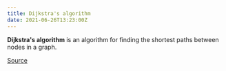 ```yaml
---
title: Dijkstra's algorithm
date: 2021-06-26T13:23:00Z
---
```


**Dijkstra's algorithm** is an algorithm for finding the shortest paths between
nodes in a graph.

[Source](https://en.wikipedia.org/wiki/Dijkstra%27s_algorithm)
